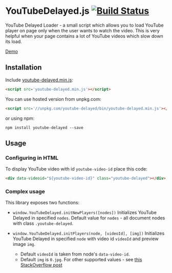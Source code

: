 # YouTubeDelayed.js [![Build Status](https://travis-ci.org/mad-gooze/YoutubeDelayed.js.svg)](https://travis-ci.org/mad-gooze/YoutubeDelayed.js)

YouTube Delayed Loader - a  small script which allows you to load YouTube player on page only when the user wants to watch the video. This is very helpful when your page contains a lot of YouTube videos which slow down its load.

[Demo](http://mad-gooze.github.io/YouTubeDelayed.js)

## Installation
Include [youtube-delayed.min.js](https://github.com/mad-gooze/YoutubeDelayed.js/blob/master/bin/youtube-delayed.min.js):
   
```html
<script src='youtube-delayed.min.js'></script>
```
You can use hosted version from unpkg.com:
```html
<script src='//unpkg.com/youtube-delayed/bin/youtube-delayed.min.js'></script>
```
or using npm:
```shell
npm install youtube-delayed --save
```

## Usage
### Configuring in HTML
To display YouTube video with id `youtube-video-id` place this code:
```html
<div data-videoid="${youtube-video-id}" class="youtube-delayed"></div>;
```
### Complex usage
This library exposes two functions:
* `window.YouTubeDelayed.initNewPlayers([nodes])` 
    Initializes YouTube Delayed in specified `nodes`. Default value for `nodes` - all  document nodes with class `.youtube-delayed`.
    
* `window.YouTubeDelayed.initPlayers(node, [videoId], [img])` 
    Initializes YouTube Delayed in specified `node` with video id `videoId` and preview image `img`. 
    
    * Default `videoId` is taken from node's `data-video-id`.
    * Default `img` is `0.jpg`. For other supported values - see [this StackOverflow post](http://stackoverflow.com/questions/2068344/how-do-i-get-a-youtube-video-thumbnail-from-the-youtube-api)

